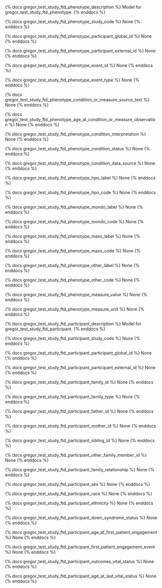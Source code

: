 {% docs gregor_test_study_ftd_phenotype_description %}
Model for gregor_test_study_ftd_phenotype.
{% enddocs %}


{% docs gregor_test_study_ftd_phenotype_study_code %}
None
{% enddocs %}


{% docs gregor_test_study_ftd_phenotype_participant_global_id %}
None
{% enddocs %}


{% docs gregor_test_study_ftd_phenotype_participant_external_id %}
None
{% enddocs %}


{% docs gregor_test_study_ftd_phenotype_event_id %}
None
{% enddocs %}


{% docs gregor_test_study_ftd_phenotype_event_type %}
None
{% enddocs %}


{% docs gregor_test_study_ftd_phenotype_condition_or_measure_source_text %}
None
{% enddocs %}


{% docs gregor_test_study_ftd_phenotype_age_at_condition_or_measure_observation %}
None
{% enddocs %}


{% docs gregor_test_study_ftd_phenotype_condition_interpretation %}
None
{% enddocs %}


{% docs gregor_test_study_ftd_phenotype_condition_status %}
None
{% enddocs %}


{% docs gregor_test_study_ftd_phenotype_condition_data_source %}
None
{% enddocs %}


{% docs gregor_test_study_ftd_phenotype_hpo_label %}
None
{% enddocs %}


{% docs gregor_test_study_ftd_phenotype_hpo_code %}
None
{% enddocs %}


{% docs gregor_test_study_ftd_phenotype_mondo_label %}
None
{% enddocs %}


{% docs gregor_test_study_ftd_phenotype_mondo_code %}
None
{% enddocs %}


{% docs gregor_test_study_ftd_phenotype_maxo_label %}
None
{% enddocs %}


{% docs gregor_test_study_ftd_phenotype_maxo_code %}
None
{% enddocs %}


{% docs gregor_test_study_ftd_phenotype_other_label %}
None
{% enddocs %}


{% docs gregor_test_study_ftd_phenotype_other_code %}
None
{% enddocs %}


{% docs gregor_test_study_ftd_phenotype_measure_value %}
None
{% enddocs %}


{% docs gregor_test_study_ftd_phenotype_measure_unit %}
None
{% enddocs %}


{% docs gregor_test_study_ftd_participant_description %}
Model for gregor_test_study_ftd_participant.
{% enddocs %}


{% docs gregor_test_study_ftd_participant_study_code %}
None
{% enddocs %}


{% docs gregor_test_study_ftd_participant_participant_global_id %}
None
{% enddocs %}


{% docs gregor_test_study_ftd_participant_participant_external_id %}
None
{% enddocs %}


{% docs gregor_test_study_ftd_participant_family_id %}
None
{% enddocs %}


{% docs gregor_test_study_ftd_participant_family_type %}
None
{% enddocs %}


{% docs gregor_test_study_ftd_participant_father_id %}
None
{% enddocs %}


{% docs gregor_test_study_ftd_participant_mother_id %}
None
{% enddocs %}


{% docs gregor_test_study_ftd_participant_sibling_id %}
None
{% enddocs %}


{% docs gregor_test_study_ftd_participant_other_family_member_id %}
None
{% enddocs %}


{% docs gregor_test_study_ftd_participant_family_relationship %}
None
{% enddocs %}


{% docs gregor_test_study_ftd_participant_sex %}
None
{% enddocs %}


{% docs gregor_test_study_ftd_participant_race %}
None
{% enddocs %}


{% docs gregor_test_study_ftd_participant_ethnicity %}
None
{% enddocs %}


{% docs gregor_test_study_ftd_participant_down_syndrome_status %}
None
{% enddocs %}


{% docs gregor_test_study_ftd_participant_age_at_first_patient_engagement %}
None
{% enddocs %}


{% docs gregor_test_study_ftd_participant_first_patient_engagement_event %}
None
{% enddocs %}


{% docs gregor_test_study_ftd_participant_outcomes_vital_status %}
None
{% enddocs %}


{% docs gregor_test_study_ftd_participant_age_at_last_vital_status %}
None
{% enddocs %}